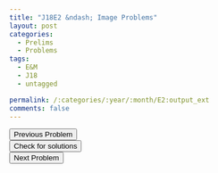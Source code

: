 ```yaml
---
title: "J18E2 &ndash; Image Problems"
layout: post
categories:
  - Prelims
  - Problems
tags:
  - E&M
  - J18
  - untagged

permalink: /:categories/:year/:month/E2:output_ext
comments: false
---
```

<object data="2018J2E.pdf" type="application/pdf" width="100%" height="500"></object>

<div class='navbar'>
	<div float='left'><button onclick="window.location='E1.html'" >Previous Problem</button></div>
	<div float='center'><button onclick="window.location='https://princetonprelim.com/prelim/37/'">Check for solutions</button></div>
	<div float='right'><button onclick="window.location='E3.html'" > Next Problem</button></div>
</div>
